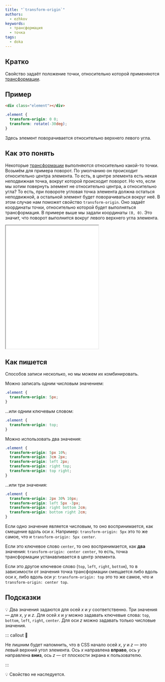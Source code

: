 ```yaml
---
title: "`transform-origin`"
authors:
  - ezhkov
keywords:
  - трансформация
  - точка
tags:
  - doka
---
```


## Кратко

Свойство задаёт положение точки, относительно которой применяются [трансформации](/css/transform).

## Пример

```html
<div class="element"></div>
```

```css
.element {
  transform-origin: 0 0;
  transform: rotate(-30deg);
}
```

Здесь элемент поворачивается относительно верхнего левого угла.

## Как это понять

Некоторые [трансформации](/css/transform) выполняются относительно какой-то точки. Возьмём для примера поворот. По умолчанию он происходит относительно центра элемента. То есть, в центре элемента есть некая неподвижная точка, вокруг которой происходит поворот. Но что, если мы хотим повернуть элемент не относительно центра, а относительно угла? То есть, при повороте угловая точка элемента должна остаться неподвижной, а остальной элемент будет поворачиваться вокруг неё. В этом случае нам поможет свойство `transform-origin`. Оно задаёт координаты точки, относительно которой будет выполняться трансформация. В примере выше мы задали координаты `(0, 0)`. Это значит, что поворот выполнится вокруг левого верхнего угла элемента.

<iframe title="Точка трансформации" src="demos/transform-point/" height="400"></iframe>

## Как пишется

Способов записи несколько, но мы можем их комбинировать.

Можно записать одним числовым значением:

```css
.element {
  transform-origin: 5px;
}
```

...или одним ключевым словом:

```css
.element {
  transform-origin: top;
}
```

Можно использовать два значения:

```css
.element {
  transform-origin: 5px 10%;
  transform-origin: 3cm 2px;
  transform-origin: left 2px;
  transform-origin: right top;
  transform-origin: top right;
}
```

...или три значения:

```css
.element {
  transform-origin: 2px 30% 10px;
  transform-origin: left 5px -3px;
  transform-origin: right bottom 2cm;
  transform-origin: bottom right 2cm;
}
```

Если одно значение является числовым, то оно воспринимается, как смещение вдоль оси _x_. Например: `transform-origin: 5px` это то же самое, что и `transform-origin: 5px center`.

Если это ключевое слово `center`, то оно воспринимается, как **два** значения: `transform-origin: center center`, то есть, точка трансформации устанавливается в центр элемента.

Если это другое ключевое слово (`top`, `left`, `right`, `bottom`), то в зависимости от значения точка трансформации смещается либо вдоль оси _x_, либо вдоль оси _y_: `transform-origin: top` это то же самое, что и `transform-origin: center top`.

## Подсказки

💡 Два значения задаются для осей _x_ и _y_ соответственно. Три значения — для _x_, _y_ и _z_. Для осей _x_ и _y_ можно задавать ключевые слова: `top`, `bottom`, `left`, `right`, `center`. Для оси _z_ можно задавать только числовые значения.

::: callout 🔔

Не лишним будет напомнить, что в CSS начало осей _x_, _y_ и _z_ — это левый верхний угол элемента. Ось _x_ направлена **вправо**, ось _y_ направлена **вниз**, ось _z_ — от плоскости экрана к пользователю.

:::

💡 Свойство не наследуется.
